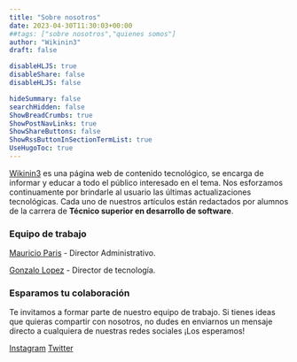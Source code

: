 ```yaml
---
title: "Sobre nosotros"
date: 2023-04-30T11:30:03+00:00
##tags: ["sobre nosotros","quienes somos"]
author: "Wikinin3"
draft: false

disableHLJS: true 
disableShare: false
disableHLJS: false

hideSummary: false
searchHidden: false
ShowBreadCrumbs: true
ShowPostNavLinks: true
ShowShareButtons: false
ShowRssButtonInSectionTermList: true
UseHugoToc: true
---
```


[Wikinin3](https://wikinin3.vercel.app) es una página web de contenido tecnológico, se encarga de informar y educar  a todo el público interesado en el tema. Nos esforzamos continuamente por brindarle al usuario las últimas actualizaciones tecnológicas. Cada uno de nuestros artículos están redactados por alumnos de la carrera de **Técnico superior en desarrollo de software**.

    
### Equipo de trabajo

[Mauricio Paris](https://www.instagram.com/mauri_paris/) - Director Administrativo.

[Gonzalo Lopez](https://www.instagram.com/gonzalolopez3471/) - Director de tecnología.

### Esparamos tu colaboración

Te invitamos a formar parte de nuestro equipo de trabajo. Si tienes ideas que quieras compartir con nosotros, no dudes en enviarnos un mensaje directo a cualquiera de nuestras redes sociales ¡Los esperamos!

[Instagram](https://www.instagram.com/wikinin3)
[Twitter](https://www.twitter.com/wikinin3)
